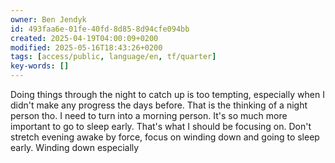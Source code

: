```yaml
---
owner: Ben Jendyk
id: 493faa6e-01fe-40fd-8d85-8d94cfe094bb
created: 2025-04-19T04:00:09+0200
modified: 2025-05-16T18:43:26+0200
tags: [access/public, language/en, tf/quarter]
key-words: []
---
```


Doing things through the night to catch up is too tempting, especially when I didn't make any progress the days before. That is the thinking of a night person tho. I need to turn into a morning person. It's so much more important to go to sleep early. That's what I should be focusing on. Don't stretch evening awake by force, focus on winding down and going to sleep early. Winding down especially 
